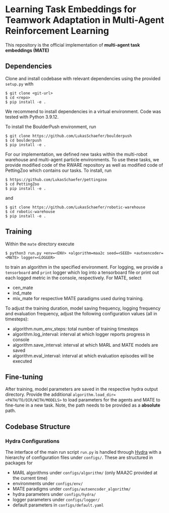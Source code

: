 # Learning Task Embeddings for Teamwork Adaptation in Multi-Agent Reinforcement Learning

This repository is the official implementation of **multi-agent task embeddings (MATE)**

## Dependencies
Clone and install codebase with relevant dependencies using the provided `setup.py` with
```console
$ git clone <git-url>
$ cd <repo>
$ pip install -e .
```

We recommend to install dependencies in a virtual environment. Code was tested with Python 3.9.12.

To install the BoulderPush environment, run 
```console
$ git clone https://github.com/LukasSchaefer/boulderpush
$ cd boulderpush
$ pip install -e .
```

For our implementation, we defined new tasks within the multi-robot warehouse and multi-agent particle environments. To use these tasks, we provide modified code of the RWARE repository as well as modified code of PettingZoo which contains our tasks. To install, run
```console
$ https://github.com/LukasSchaefer/pettingzoo
$ cd PettingZoo
$ pip install -e .
```
and 
```console
$ git clone https://github.com/LukasSchaefer/robotic-warehouse
$ cd robotic-warehouse
$ pip install -e .
```


## Training
Within the `mate` directory execute

```console
$ python3 run.py +env=<ENV> +algorithm=maa2c seed=<SEED> +autoencoder=<MATE> logger=<LOGGER>
```
to train an algorithm in the specified environment. For logging, we provide a `tensorboard` and `print` logger which log into a tensorboard file or print out each logged metric in the console, respectively. For MATE, select
- cen_mate
- ind_mate
- mix_mate
for respective MATE paradigms used during training.

To adjust the training duration, model saving frequency, logging frequency and evaluation frequency, adjust the following configuration values (all in timesteps):
- algorithm.num_env_steps: total number of training timesteps
- algorithm.log_interval: interval at which logger reports progress in console
- algorithm.save_interval: interval at which MARL and MATE models are saved
- algorithm.eval_interval: interval at which evaluation episodes will be executed


## Fine-tuning
After training, model parameters are saved in the respective hydra output directory. Provide the additional `algorithm.load_dir=<PATH/TO/DIR/WITH/MODELS>` to load parameters for the agents and MATE to fine-tune in a new task. Note, the path needs to be provided as a **absolute** path.


## Codebase Structure

### Hydra Configurations
The interface of the main run script `run.py` is handled through [Hydra](https://hydra.cc/) with a hierarchy of configuration files under `configs/`.
These are structured in packages for

- MARL algorithms under `configs/algorithm/` (only MAA2C provided at the current time)
- environments under `configs/env/`
- MATE paradigms under `configs/autoencoder_algorithm/`
- hydra parameters under `configs/hydra/`
- logger parameters under `configs/logger/`
- default parameters in `configs/default.yaml`
